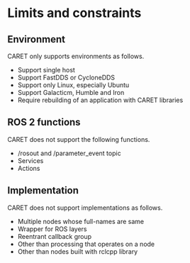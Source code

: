 # Limits and constraints

## Environment

CARET only supports environments as follows.

- Support single host
- Support FastDDS or CycloneDDS
- Support only Linux, especially Ubuntu
- Support Galacticm, Humble and Iron
- Require rebuilding of an application with CARET libraries

## ROS 2 functions

CARET does not support the following functions.

- /rosout and /parameter_event topic
- Services
- Actions

## Implementation

CARET does not support implementations as follows.

- Multiple nodes whose full-names are same
- Wrapper for ROS layers
- Reentrant callback group
- Other than processing that operates on a node
- Other than nodes built with rclcpp library
